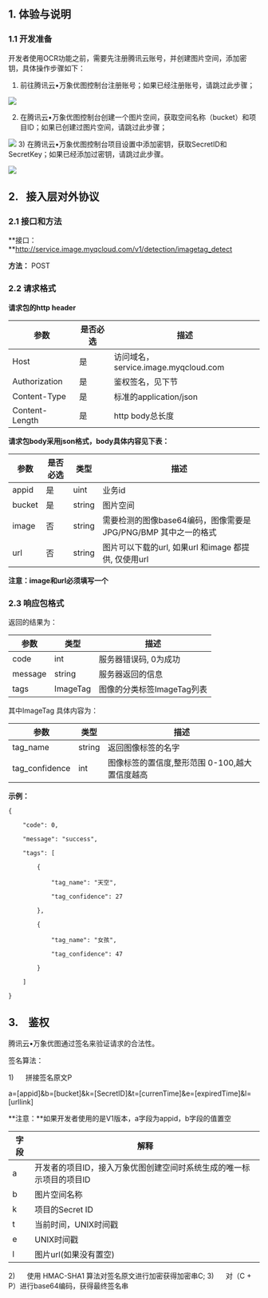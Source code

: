 ## 1. 体验与说明

### 1.1 开发准备
开发者使用OCR功能之前，需要先注册腾讯云账号，并创建图片空间，添加密钥，具体操作步骤如下：
1)	前往腾讯云•万象优图控制台注册账号；如果已经注册账号，请跳过此步骤；

![](https://mc.qcloudimg.com/static/img/82462b3d201bee1dd02265a3d477e219/1.png)

2)	在腾讯云•万象优图控制台创建一个图片空间，获取空间名称（bucket）和项目ID；如果已创建过图片空间，请跳过此步骤；

![](https://mc.qcloudimg.com/static/img/69e14001e3f8a6cbcdffd3421021ebf1/2.png)
3)	在腾讯云•万象优图控制台项目设置中添加密钥，获取SecretID和SecretKey；如果已经添加过密钥，请跳过此步骤。

![](https://mc.qcloudimg.com/static/img/e404ca7488e2803674c9fd806621e26d/3.png)

##  2.   接入层对外协议

### 2.1 接口和方法

**接口：**http://service.image.myqcloud.com/v1/detection/imagetag_detect

**方法：** POST

### 2.2 请求格式
**请求包的http header**

| 参数             | 是否必选 | 描述                              |
| -------------- | ---- | ------------------------------- |
| Host           | 是    | 访问域名，service.image.myqcloud.com |
| Authorization  | 是    | 鉴权签名，见下节                        |
| Content-Type   | 是    | 标准的application/json             |
| Content-Length | 是    | http body总长度                    |

**请求包body采用json格式，body具体内容见下表：**

| 参数     | 是否必选 | 类型     | 描述                                       |
| ------ | ---- | ------ | ---------------------------------------- |
| appid  | 是    | uint   | 业务id                                     |
| bucket | 是    | string | 图片空间                                     |
| image  | 否    | string | 需要检测的图像base64编码，图像需要是JPG/PNG/BMP  其中之一的格式 |
| url    | 否    | string | 图片可以下载的url, 如果url 和image 都提供, 仅使用url     |

**注意：image和url必须填写一个**

### 2.3 响应包格式

返回的结果为：

| 参数      | 类型       | 描述                |
| ------- | -------- | ----------------- |
| code    | int      | 服务器错误码, 0为成功      |
| message | string   | 服务器返回的信息          |
| tags    | ImageTag | 图像的分类标签ImageTag列表 |

其中ImageTag 具体内容为：      

| **参数**         | **类型** | **描述**                      |
| -------------- | ------ | --------------------------- |
| tag_name       | string | 返回图像标签的名字                   |
| tag_confidence | int    | 图像标签的置信度,整形范围 0-100,越大置信度越高 |

**示例：**

```
{

    "code": 0,

    "message": "success",

    "tags": [

        {

            "tag_name": "天空",

            "tag_confidence": 27

        },

        {

            "tag_name": "女孩",

            "tag_confidence": 47

        }

    ]

}
```

## 3.    鉴权

腾讯云•万象优图通过签名来验证请求的合法性。

签名算法：

1)      拼接签名原文P

a=[appid]&b=[bucket]&k=[SecretID]&t=[currenTime]&e=[expiredTime]&l=[urllink]

**注意：**如果开发者使用的是V1版本，a字段为appid，b字段的值置空

| 字段   | 解释                                   |
| ---- | ------------------------------------ |
| a    | 开发者的项目ID，接入万象优图创建空间时系统生成的唯一标示项目的项目ID |
| b    | 图片空间名称                               |
| k    | 项目的Secret ID                         |
| t    | 当前时间，UNIX时间戳                         |
| e    | UNIX时间戳                              |
| l    | 图片url(如果没有置空)                        |

2)      使用 HMAC-SHA1 算法对签名原文进行加密获得加密串C;
3)      对（C + P）进行base64编码，获得最终签名串
